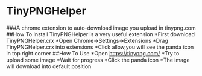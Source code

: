 # TinyPNGHelper
###A chrome extension to auto-download image you upload in tinypng.com
##How To Install
TinyPNGHelper is a very useful extension
*First download TinyPNGHelper.crx
*Open Chrome->Settings->Extensions
*Drag TinyPNGHelper.crx into extensions
*Click allow,you will see the panda icon in top right corner
##How To Use
*Open https://tinypng.com/
*Try to upload some image
*Wait for progress
*Click the panda icon
*The image will download into default position


